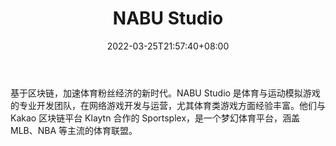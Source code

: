 ﻿---
weight: 
title: "NABU Studio"
description: "基于区块链，加速体育粉丝经济的新时代"
date: 2022-03-25T21:57:40+08:00
lastmod: 2022-03-25T16:45:40+08:00
draft: false
authors: ["Metabd"]
featuredImage: "nabu-studio.jpg"
link: ""
tags: ["研究机构","NABU Studio"]
categories: ["navigation"]
navigation: ["研究机构"]
lightgallery: true
toc: true
pinned: false
recommend: false
recommend1: false
---
基于区块链，加速体育粉丝经济的新时代。NABU Studio 是体育与运动模拟游戏的专业开发团队，在网络游戏开发与运营，尤其体育类游戏方面经验丰富。他们与 Kakao 区块链平台 Klaytn 合作的 Sportsplex，是一个梦幻体育平台，涵盖 MLB、NBA 等主流的体育联盟。
